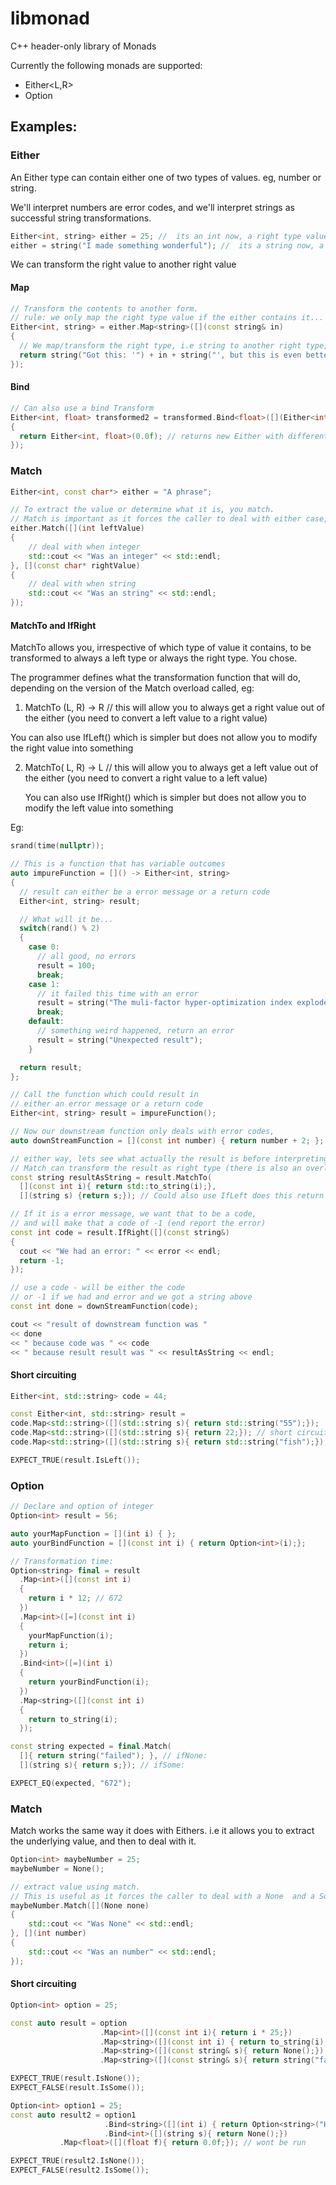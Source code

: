 # libmonad
C++ header-only library of Monads

Currently the following monads are supported:
- Either<L,R>
- Option<T>

## Examples:

### Either

An Either type can contain either one of two types of values. eg, number or string.

We'll interpret numbers are error codes, and we'll interpret strings as successful string transformations.

```cpp
Either<int, string> either = 25; //  its an int now, a right type value 
either = string("I made something wonderful"); //  its a string now, a left type value 
```
We can transform the right value to another right value

#### Map

```cpp
// Transform the contents to another form.
// rule: we only map the right type value if the either contains it...
Either<int, string> = either.Map<string>([](const string& in)
{
  // We map/transform the right type, i.e string to another right type, i.e another string
  return string("Got this: '") + in + string("', but this is even better!");
});
```

#### Bind
```cpp
// Can also use a bind Transform
Either<int, float> transformed2 = transformed.Bind<float>([](Either<int, string> in)
{
  return Either<int, float>(0.0f); // returns new Either with different Right type - float
});
```

### Match

```cpp
Either<int, const char*> either = "A phrase";

// To extract the value or determine what it is, you match.
// Match is important as it forces the caller to deal with either case, i.e when it s an integer or when its a string
either.Match([](int leftValue)
{
    // deal with when integer 
    std::cout << "Was an integer" << std::endl;
}, [](const char* rightValue)
{
    // deal with when string
    std::cout << "Was an string" << std::endl;
});

```

#### MatchTo and IfRight

MatchTo allows you, irrespective of which type of value it contains, to be transformed to always a left type or always the right type. You chose.

The programmer defines what the transformation function that will do, depending on the version of the Match overload called, eg:

1. MatchTo (L, R) -> R // this will allow you to always get a right value out of the either (you need to convert a left value to a right value)

You can also use IfLeft() which is simpler but does not allow you to modify the right value into something  

2. MatchTo( L, R) -> L // this will allow you to always get a left value out of the either (you need to convert a right value to a left value)

   You can also use IfRight() which is simpler but does not allow you to modify the left value into something

Eg:
```cpp
srand(time(nullptr));

// This is a function that has variable outcomes
auto impureFunction = []() -> Either<int, string>
{
  // result can either be a error message or a return code
  Either<int, string> result;

  // What will it be...
  switch(rand() % 2)
  {
    case 0:
      // all good, no errors
      result = 100;
      break;
    case 1:
      // it failed this time with an error
      result = string("The muli-factor hyper-optimization index exploded!");
      break;
    default:
      // something weird happened, return an error
      result = string("Unexpected result");
    }

  return result;
};

// Call the function which could result in
// either an error message or a return code
Either<int, string> result = impureFunction();

// Now our downstream function only deals with error codes,
auto downStreamFunction = [](const int number) { return number + 2; };

// either way, lets see what actually the result is before interpreting it as a code
// Match can transform the result as right type (there is also an overload to turn it into a left type)
const string resultAsString = result.MatchTo(
  [](const int i){ return std::to_string(i);},  
  [](string s) {return s;}); // Could also use IfLeft does this return line implicitly

// If it is a error message, we want that to be a code,
// and will make that a code of -1 (end report the error)
const int code = result.IfRight([](const string&)
{
  cout << "We had an error: " << error << endl;
  return -1;
});		

// use a code - will be either the code
// or -1 if we had and error and we got a string above
const int done = downStreamFunction(code);

cout << "result of downstream function was "
<< done
<< " because code was " << code
<< " because result result was " << resultAsString << endl;
```

#### Short circuiting
```cpp
Either<int, std::string> code = 44;

const Either<int, std::string> result =
code.Map<std::string>([](std::string s){ return std::string("55");});
code.Map<std::string>([](std::string s){ return 22;}); // short circuits because we have a left value now
code.Map<std::string>([](std::string s){ return std::string("fish");});

EXPECT_TRUE(result.IsLeft());
```

### Option<T>

```cpp
// Declare and option of integer
Option<int> result = 56;	

auto yourMapFunction = [](int i) { };
auto yourBindFunction = [](const int i) { return Option<int>(i);};

// Transformation time:
Option<string> final = result
  .Map<int>([](const int i)
  {
    return i * 12; // 672
  })
  .Map<int>([=](const int i)
  {
    yourMapFunction(i);
    return i;
  })
  .Bind<int>([=](int i)
  {
    return yourBindFunction(i);
  })
  .Map<string>([](const int i)
  {
    return to_string(i);
  });

const string expected = final.Match(
  []{ return string("failed"); }, // ifNone:
  [](string s){ return s;}); // ifSome:

EXPECT_EQ(expected, "672");
```

### Match

Match works the same way it does with Eithers. i.e it allows you to extract the underlying value, and then to deal with it.

```cpp
Option<int> maybeNumber = 25;
maybeNumber = None();

// extract value using match.
// This is useful as it forces the caller to deal with a None  and a Some (Number) use-case
maybeNumber.Match([](None none)
{
	std::cout << "Was None" << std::endl;
}, [](int number)
{
	std::cout << "Was an number" << std::endl;
});
```

#### Short circuiting
```cpp
Option<int> option = 25;

const auto result = option
                    .Map<int>([](const int i){ return i * 25;})
                    .Map<string>([](const int i) { return to_string(i);})
                    .Map<string>([](const string& s){ return None();}) // short circuit
                    .Map<string>([](const string& s){ return string("failed");});

EXPECT_TRUE(result.IsNone());
EXPECT_FALSE(result.IsSome());

Option<int> option1 = 25;
const auto result2 = option1
                     .Bind<string>([](int i) { return Option<string>("Hello");})
                     .Bind<int>([](string s){ return None();})
           .Map<float>([](float f){ return 0.0f;}); // wont be run

EXPECT_TRUE(result2.IsNone());
EXPECT_FALSE(result2.IsSome());
```


